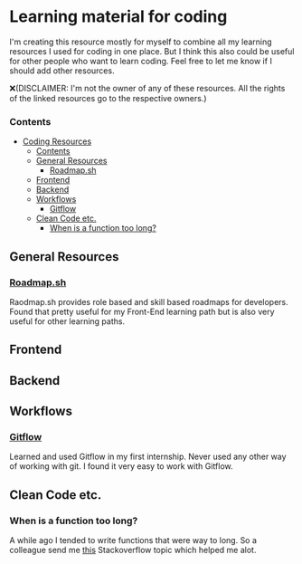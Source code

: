 # Learning material for coding

I'm creating this resource mostly for myself to combine all my learning resources I used for coding in one place. But I think this also could be useful for other people who want to learn coding. Feel free to let me know if I should add other resources. 

❌(DISCLAIMER: I'm not the owner of any of these resources. All the rights of the linked resources go to the respective owners.)

### Contents
- [Coding Resources](#coding-resources)
    - [Contents](#contents)
  - [General Resources](#general-resources)
    - [Roadmap.sh](#roadmapsh)
  - [Frontend](#frontend)
  - [Backend](#backend)
  - [Workflows](#workflows)
    - [Gitflow](#gitflow)
  - [Clean Code etc.](#clean-code-etc)
    - [When is a function too long?](#when-is-a-function-too-long)

## General Resources

### [Roadmap.sh](https://roadmap.sh)
Raodmap.sh provides role based and skill based roadmaps for developers. Found that pretty useful for my Front-End learning path but is also very useful for other learning paths.

## Frontend

## Backend

## Workflows

### [Gitflow](https://www.atlassian.com/git/tutorials/comparing-workflows/gitflow-workflow)
Learned and used Gitflow in my first internship. Never used any other way of working with git. I found it very easy to work with Gitflow.



## Clean Code etc.

### When is a function too long?
A while ago I tended to write functions that were way to long. So a colleague send me [this](https://stackoverflow.com/questions/475675/when-is-a-function-too-long) Stackoverflow topic which helped me alot.
